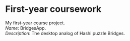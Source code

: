 # First-year coursework  
My first-year course project.  
*Name*: BridgesApp.  
*Description*: The desktop analog of Hashi puzzle Bridges.  
